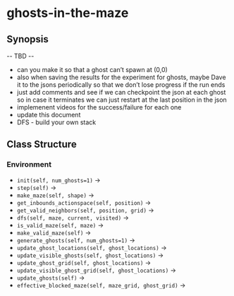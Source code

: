 # ghosts-in-the-maze

## Synopsis
-- TBD -- 
- can you make it so that a ghost can’t spawn at (0,0)
- also when saving the results for the experiment for ghosts, maybe Dave it to the jsons periodically so that we don’t lose progress if the run ends
- just add comments and see if we can checkpoint the json at each ghost so in case it terminates we can just restart at the last position in the json
- implemenent videos for the success/failure for each one
- update this document
- DFS - build your own stack

## Class Structure
### Environment
- `init(self, num_ghosts=1)` → 
- `step(self)` →
- `make_maze(self, shape)` →  
- `get_inbounds_actionspace(self, position)` →
- `get_valid_neighbors(self, position, grid)` →
- `dfs(self, maze, current, visited)` →
- `is_valid_maze(self, maze)` →
- `make_valid_maze(self)` →
- `generate_ghosts(self, num_ghosts=1)` →
- `update_ghost_locations(self, ghost_locations)` →
- `update_visible_ghosts(self, ghost_locations)` →
- `update_ghost_grid(self, ghost_locations)` →
- `update_visible_ghost_grid(self, ghost_locations)` →
- `update_ghosts(self)` →
- `effective_blocked_maze(self, maze_grid, ghost_grid)` → 